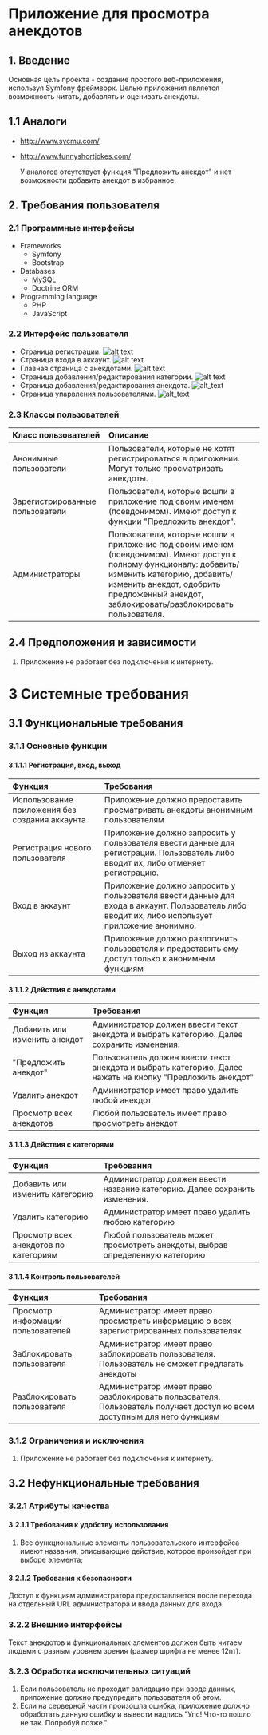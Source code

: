 # Приложение для просмотра анекдотов
## 1. Введение
Основная цель проекта - создание простого веб-приложения, используя Symfony фреймворк. Целью приложения является возможность читать, добавлять и оценивать анекдоты.
## 1.1 Аналоги
- http://www.sycmu.com/
- http://www.funnyshortjokes.com/

    У аналогов отсутствует функция "Предложить анекдот" и нет возможности добавить анекдот в избранное.

## 2. Требования пользователя
### 2.1 Программные интерфейсы
* Frameworks
  * Symfony
  * Bootstrap
* Databases
  * MySQL
  * Doctrine ORM
* Programming language
  * PHP
  * JavaScript
### 2.2 Интерфейс пользователя
* Страница регистрации.
![alt text](https://github.com/graschik/ViewingJokes/blob/master/Mockups/Sign_up.png)
* Страница входа в аккаунт.
![alt text](https://github.com/graschik/ViewingJokes/blob/master/Mockups/Sign_in.png)
* Главная страница с анекдотами.
![alt text](https://github.com/graschik/ViewingJokes/blob/master/Mockups/Main_page.png)
* Страница добавления/редактирования категории.
![alt text](https://github.com/graschik/ViewingJokes/blob/master/Mockups/Edit_category.png)
* Страница добавления/редактирования анекдота.
![alt_text](https://github.com/graschik/ViewingJokes/blob/master/Mockups/Edit_joke.png)
* Страница упарвления пользователями.
![alt_text](https://github.com/graschik/ViewingJokes/blob/master/Mockups/User_control.png)

### 2.3 Классы пользователей

| Класс пользователей | Описание |
|:---|:---|
| Анонимные пользователи | Пользователи, которые не хотят регистрироваться в приложении. Могут только просматривать анекдоты. |
| Зарегистрированные пользователи | Пользователи, которые вошли в приложение под своим именем (псевдонимом). Имеют доступ к функции "Предложить анекдот". |
| Администраторы | Пользователи, которые вошли в приложение под своим именем (псевдонимом). Имеют доступ к полному функционалу: добавить/изменить категорию, добавить/изменить анекдот, одобрить предложенный анекдот, заблокировать/разблокировать пользователя. |

## 2.4 Предположения и зависимости

1. Приложение не работает без подключения к интернету.

# 3 Системные требования


## 3.1 Функциональные требования


### 3.1.1 Основные функции

#### 3.1.1.1 Регистрация, вход, выход
| Функция | Требования | 
|:---|:---|
| Использование приложения без создания аккаунта | Приложение должно предоставить просматривать анекдоты анонимным пользователям |
| Регистрация нового пользователя | Приложение должно запросить у пользователя ввести данные для регистрации. Пользователь либо вводит их, либо отменяет регистрацию. |
| Вход в аккаунт | Приложение должно запросить у пользователя ввести данные для входа в аккаунт. Пользователь либо вводит их, либо использует приложение анонимно. |
| Выход из аккаунта | Приложение должно разлогинить пользователя и предоставить ему доступ только к анонимным функциям  


#### 3.1.1.2 Действия с анекдотами

| Функция | Требования | 
|:---|:---|
| Добавить или изменить анекдот | Администратор должен ввести текст анекдота и выбрать категорию. Далее сохранить изменения.
| "Предложить анекдот" | Пользователь должен ввести текст анекдота и выбрать категорию. Далее нажать на кнопку "Предложить анекдот"
| Удалить анекдот | Администратор имеет право удалить любой анекдот
| Просмотр всех анекдотов | Любой пользователь имеет право просмотреть анекдот


#### 3.1.1.3 Действия с категорями

| Функция | Требования | 
|:---|:---|
| Добавить или изменить категорию | Администратор должен ввести название категорию. Далее сохранить изменения.
| Удалить категорию | Администратор имеет право удалить любою категорию
| Просмотр всех анекдотов по категориям | Любой пользователь может просмотреть анекдоты, выбрав определенную категорию


#### 3.1.1.4 Контроль пользователей

| Функция | Требования | 
|:---|:---|
| Просмотр информации пользователей | Администратор имеет право просмотреть информацию о всех зарегистрированных пользователях
| Заблокировать пользователя | Администратор имеет право заблокировать пользователя. Пользователь не сможет предлагать анекдоты
| Разблокировать пользователя | Администратор имеет право разблокировать пользователя. Пользователь получает доступ ко всем доступным для него функциям


### 3.1.2 Ограничения и исключения
1. Приложение не работает без подключения к интернету.


## 3.2 Нефункциональные требования
### 3.2.1 Атрибуты качества
#### 3.2.1.1 Требования к удобству использования
1. Все функциональные элементы пользовательского интерфейса имеют названия, описывающие действие, которое произойдет при выборе элемента;


#### 3.2.1.2 Требования к безопасности
Доступ к функциям администратора предоставляется после перехода на отдельный URL администратора и ввода данных для входа.


### 3.2.2 Внешние интерфейсы
Текст анекдотов и функциональных элементов должен быть читаем людьми с разным уровнем зрения (размер шрифта не менее 12пт).

### 3.2.3 Обработка исключительных ситуаций
1. Если пользователь не проходит валидацию при вводе данных, приложение должно предупредить пользователя об этом.
2. Если на серверной части произошла ошибка, приложение должно обработать данную ошибку и вывести надпись "Упс! Что-то пошло не так. Попробуй позже.".
